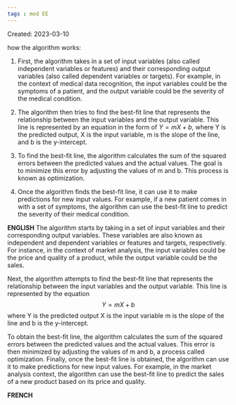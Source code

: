 ```yaml
---
tags : mod EE
---
```

Created: 2023-03-10

how the algorithm works:

1.  First, the algorithm takes in a set of input variables (also called independent variables or features) and their corresponding output variables (also called dependent variables or targets). For example, in the context of medical data recognition, the input variables could be the symptoms of a patient, and the output variable could be the severity of the medical condition.
 
2.  The algorithm then tries to find the best-fit line that represents the relationship between the input variables and the output variable. This line is represented by an equation in the form of $Y = mX + b$, where Y is the predicted output, X is the input variable, m is the slope of the line, and b is the y-intercept.

3.  To find the best-fit line, the algorithm calculates the sum of the squared errors between the predicted values and the actual values. The goal is to minimize this error by adjusting the values of m and b. This process is known as optimization.

4.  Once the algorithm finds the best-fit line, it can use it to make predictions for new input values. For example, if a new patient comes in with a set of symptoms, the algorithm can use the best-fit line to predict the severity of their medical condition.

**ENGLISH**
The algorithm starts by taking in a set of input variables and their corresponding output variables. These variables are also known as independent and dependent variables or features and targets, respectively. For instance, in the context of market analysis, the input variables could be the price and quality of a product, while the output variable could be the sales.

Next, the algorithm attempts to find the best-fit line that represents the relationship between the input variables and the output variable. This line is represented by the equation $$Y = mX + b$$where Y is the predicted output 
X is the input variable 
m is the slope of the line 
and b is the y-intercept.

To obtain the best-fit line, the algorithm calculates the sum of the squared errors between the predicted values and the actual values. This error is then minimized by adjusting the values of m and b, a process called optimization. Finally, once the best-fit line is obtained, the algorithm can use it to make predictions for new input values. For example, in the market analysis context, the algorithm can use the best-fit line to predict the sales of a new product based on its price and quality.

**FRENCH**